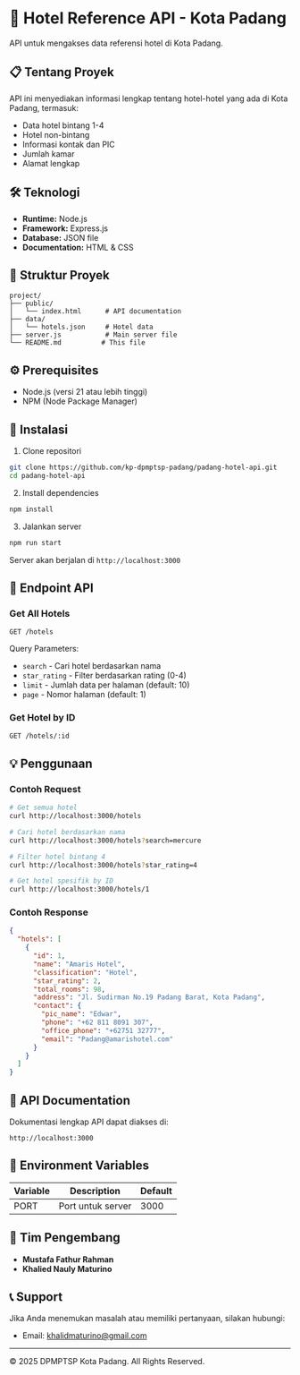 # 🏨 Hotel Reference API - Kota Padang

API untuk mengakses data referensi hotel di Kota Padang.

## 📋 Tentang Proyek

API ini menyediakan informasi lengkap tentang hotel-hotel yang ada di Kota Padang, termasuk:

- Data hotel bintang 1-4
- Hotel non-bintang
- Informasi kontak dan PIC
- Jumlah kamar
- Alamat lengkap

## 🛠️ Teknologi

- **Runtime:** Node.js
- **Framework:** Express.js
- **Database:** JSON file
- **Documentation:** HTML & CSS

## 📁 Struktur Proyek

```
project/
├── public/
│   └── index.html      # API documentation
├── data/
│   └── hotels.json     # Hotel data
├── server.js           # Main server file
└── README.md          # This file
```

## ⚙️ Prerequisites

- Node.js (versi 21 atau lebih tinggi)
- NPM (Node Package Manager)

## 🚀 Instalasi

1. Clone repositori

```bash
git clone https://github.com/kp-dpmptsp-padang/padang-hotel-api.git
cd padang-hotel-api
```

2. Install dependencies

```bash
npm install
```

3. Jalankan server

```bash
npm run start
```

Server akan berjalan di `http://localhost:3000`

## 📌 Endpoint API

### Get All Hotels

```
GET /hotels
```

Query Parameters:

- `search` - Cari hotel berdasarkan nama
- `star_rating` - Filter berdasarkan rating (0-4)
- `limit` - Jumlah data per halaman (default: 10)
- `page` - Nomor halaman (default: 1)

### Get Hotel by ID

```
GET /hotels/:id
```

## 💡 Penggunaan

### Contoh Request

```bash
# Get semua hotel
curl http://localhost:3000/hotels

# Cari hotel berdasarkan nama
curl http://localhost:3000/hotels?search=mercure

# Filter hotel bintang 4
curl http://localhost:3000/hotels?star_rating=4

# Get hotel spesifik by ID
curl http://localhost:3000/hotels/1
```

### Contoh Response

```json
{
  "hotels": [
    {
      "id": 1,
      "name": "Amaris Hotel",
      "classification": "Hotel",
      "star_rating": 2,
      "total_rooms": 98,
      "address": "Jl. Sudirman No.19 Padang Barat, Kota Padang",
      "contact": {
        "pic_name": "Edwar",
        "phone": "+62 811 8091 307",
        "office_phone": "+62751 32777",
        "email": "Padang@amarishotel.com"
      }
    }
  ]
}
```

## 📄 API Documentation

Dokumentasi lengkap API dapat diakses di:

```
http://localhost:3000
```

## 🔑 Environment Variables

| Variable | Description       | Default |
| -------- | ----------------- | ------- |
| PORT     | Port untuk server | 3000    |

## 👥 Tim Pengembang

- **Mustafa Fathur Rahman**
- **Khalied Nauly Maturino**

## 📞 Support

Jika Anda menemukan masalah atau memiliki pertanyaan, silakan hubungi:

- Email: khalidmaturino@gmail.com

---

© 2025 DPMPTSP Kota Padang. All Rights Reserved.
